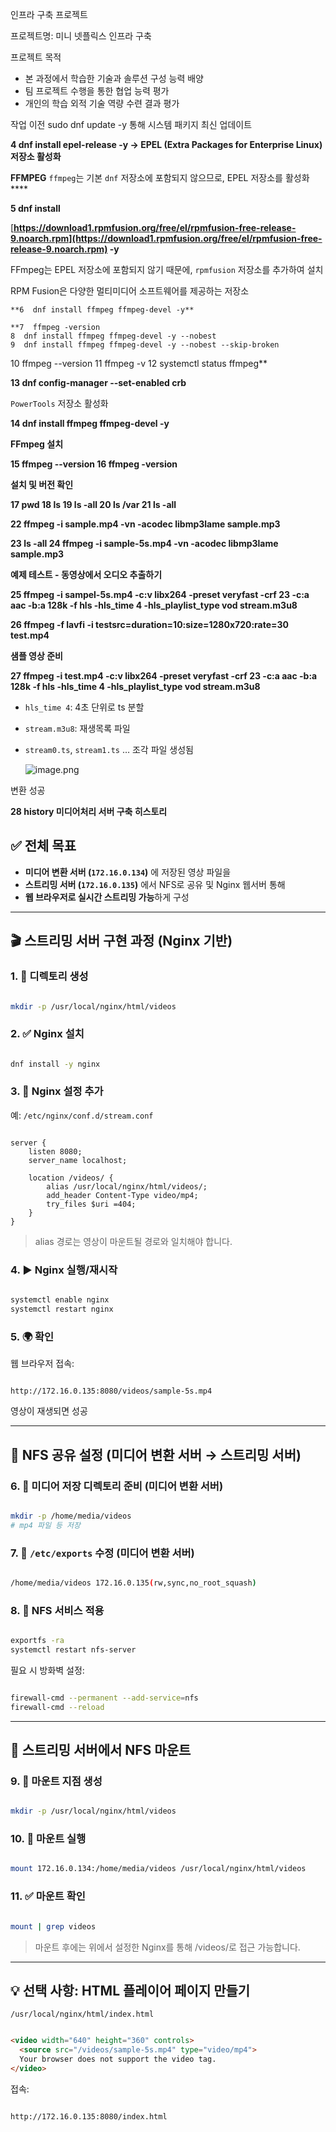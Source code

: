 인프라 구축 프로젝트 

프로젝트명: 미니 넷플릭스 인프라 구축

프로젝트 목적

- 본 과정에서 학습한 기술과 솔루션 구성 능력 배양
- 팀 프로젝트 수행을 통한 협업 능력 평가
- 개인의 학습 외적 기술 역량 수련 결과 평가

작업 이전 sudo dnf update -y 통해 시스템 패키지 최신 업데이트

**4  dnf install epel-release -y → EPEL (Extra Packages for Enterprise Linux) 저장소 활성화**

**FFMPEG** `ffmpeg`는 기본 `dnf` 저장소에 포함되지 않으므로, EPEL 저장소를 활성화
    ****

**5  dnf install**

[**https://download1.rpmfusion.org/free/el/rpmfusion-free-release-9.noarch.rpm](https://download1.rpmfusion.org/free/el/rpmfusion-free-release-9.noarch.rpm) -y**

FFmpeg는 EPEL 저장소에 포함되지 않기 때문에, `rpmfusion` 저장소를 추가하여 설치

RPM Fusion은 다양한 멀티미디어 소프트웨어를 제공하는 저장소

    **6  dnf install ffmpeg ffmpeg-devel -y**

    **7  ffmpeg -version
    8  dnf install ffmpeg ffmpeg-devel -y --nobest
    9  dnf install ffmpeg ffmpeg-devel -y --nobest --skip-broken
   10  ffmpeg --version
   11  ffmpeg -v
   12  systemctl status ffmpeg**

   **13  dnf config-manager --set-enabled crb**

`PowerTools` 저장소 활성화

   **14  dnf install ffmpeg ffmpeg-devel -y**

   **FFmpeg 설치**

   **15  ffmpeg --version
   16  ffmpeg -version**

**설치 및 버전 확인**

   **17  pwd
   18  ls
   19  ls -all
   20  ls /var
   21  ls -all**

   **22  ffmpeg -i sample.mp4 -vn -acodec libmp3lame sample.mp3**

   **23  ls -all
   24  ffmpeg -i sample-5s.mp4 -vn -acodec libmp3lame sample.mp3**

**예제 테스트 - 동영상에서 오디오 추출하기**

   **25  ffmpeg -i sampel-5s.mp4   -c:v libx264 -preset veryfast -crf 23   -c:a aac -b:a 128k   -f hls   -hls_time 4   -hls_playlist_type vod   stream.m3u8**

   **26  ffmpeg -f lavfi -i testsrc=duration=10:size=1280x720:rate=30 test.mp4**

**샘플 영상 준비**

   **27  ffmpeg -i test.mp4   -c:v libx264 -preset veryfast -crf 23   -c:a aac -b:a 128k   -f hls   -hls_time 4   -hls_playlist_type vod   stream.m3u8**

- `hls_time 4`: 4초 단위로 ts 분할
- `stream.m3u8`: 재생목록 파일
- `stream0.ts`, `stream1.ts` … 조각 파일 생성됨
    
    ![image.png](attachment:ee75f549-6500-48a9-a605-55e04f063336:image.png)
    

변환 성공

   **28  history
미디어처리 서버 구축 히스토리**

## ✅ 전체 목표

- **미디어 변환 서버 (`172.16.0.134`)** 에 저장된 영상 파일을
- **스트리밍 서버 (`172.16.0.135`)** 에서 NFS로 공유 및 Nginx 웹서버 통해
- **웹 브라우저로 실시간 스트리밍 가능**하게 구성

---

## 🎬 스트리밍 서버 구현 과정 (Nginx 기반)

### 1. 📁 디렉토리 생성

```bash

mkdir -p /usr/local/nginx/html/videos

```

### 2. ✅ Nginx 설치

```bash

dnf install -y nginx

```

### 3. 🔧 Nginx 설정 추가

예: `/etc/nginx/conf.d/stream.conf`

```

server {
    listen 8080;
    server_name localhost;

    location /videos/ {
        alias /usr/local/nginx/html/videos/;
        add_header Content-Type video/mp4;
        try_files $uri =404;
    }
}

```

> alias 경로는 영상이 마운트될 경로와 일치해야 합니다.
> 

### 4. ▶️ Nginx 실행/재시작

```bash

systemctl enable nginx
systemctl restart nginx

```

### 5. 🌍 확인

웹 브라우저 접속:

```

http://172.16.0.135:8080/videos/sample-5s.mp4

```

영상이 재생되면 성공

---

## 📡 NFS 공유 설정 (미디어 변환 서버 → 스트리밍 서버)

### 6. 📁 미디어 저장 디렉토리 준비 (미디어 변환 서버)

```bash

mkdir -p /home/media/videos
# mp4 파일 등 저장

```

### 7. 🔧 `/etc/exports` 수정 (미디어 변환 서버)

```bash

/home/media/videos 172.16.0.135(rw,sync,no_root_squash)

```

### 8. 🔄 NFS 서비스 적용

```bash

exportfs -ra
systemctl restart nfs-server

```

필요 시 방화벽 설정:

```bash

firewall-cmd --permanent --add-service=nfs
firewall-cmd --reload

```

---

## 🔗 스트리밍 서버에서 NFS 마운트

### 9. 📁 마운트 지점 생성

```bash

mkdir -p /usr/local/nginx/html/videos

```

### 10. 📎 마운트 실행

```bash

mount 172.16.0.134:/home/media/videos /usr/local/nginx/html/videos

```

### 11. ✅ 마운트 확인

```bash

mount | grep videos

```

> 마운트 후에는 위에서 설정한 Nginx를 통해 /videos/로 접근 가능합니다.
> 

---

## 💡 선택 사항: HTML 플레이어 페이지 만들기

`/usr/local/nginx/html/index.html`

```html

<video width="640" height="360" controls>
  <source src="/videos/sample-5s.mp4" type="video/mp4">
  Your browser does not support the video tag.
</video>

```

접속:

```

http://172.16.0.135:8080/index.html

```
